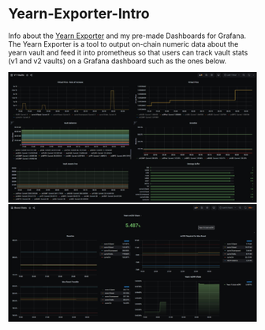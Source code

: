 # Yearn-Exporter-Intro

Info about the [Yearn Exporter](https://github.com/iearn-finance/yearn-exporter) and my pre-made Dashboards for Grafana. The Yearn Exporter is a tool to output on-chain numeric data about the yearn vault and feed it into prometheus so that users can track vault stats \(v1 and v2 vaults\) on a Grafana dashboard such as the ones below.

![](https://github.com/DarkGhost7/yearn-exporter-info/blob/main/Screenshots/v1%20vaults%20grafana%20dashboard.jpg?raw=true) ![](https://github.com/DarkGhost7/yearn-exporter-info/blob/main/Screenshots/Boosties_Dashboard.jpg?raw=true)

